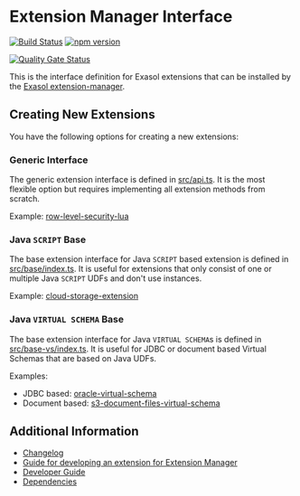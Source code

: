 # Extension Manager Interface

[![Build Status](https://github.com/exasol/extension-manager-interface/actions/workflows/ci-build.yml/badge.svg)](https://github.com/exasol/extension-manager-interface/actions/workflows/ci-build.yml)
[![npm version](https://badge.fury.io/js/@exasol%2Fextension-manager-interface.svg)](https://badge.fury.io/js/@exasol%2Fextension-manager-interface)

[![Quality Gate Status](https://sonarcloud.io/api/project_badges/measure?project=%40exasol%2Fextension-manager-interface&metric=alert_status)](https://sonarcloud.io/summary/new_code?id=%40exasol%2Fextension-manager-interface)

This is the interface definition for Exasol extensions that can be installed by the [Exasol extension-manager](https://github.com/exasol/extension-manager/).

## Creating New Extensions

You have the following options for creating a new extensions:

### Generic Interface

The generic extension interface is defined in [src/api.ts](src/api.ts). It is the most flexible option but requires implementing all extension methods from scratch.

Example: [row-level-security-lua](https://github.com/exasol/row-level-security-lua/blob/main/extension/src/extension.ts)

### Java `SCRIPT` Base 

The base extension interface for Java `SCRIPT` based extension is defined in [src/base/index.ts](src/base/index.ts). It is useful for extensions that only consist of one or multiple Java `SCRIPT` UDFs and don't use instances.

Example: [cloud-storage-extension](https://github.com/exasol/cloud-storage-extension/blob/main/extension/src/extension.ts)

### Java `VIRTUAL SCHEMA` Base

The base extension interface for Java `VIRTUAL SCHEMA`s is defined in [src/base-vs/index.ts](src/base-vs/index.ts). It is useful for JDBC or document based Virtual Schemas that are based on Java UDFs.

Examples:
* JDBC based: [oracle-virtual-schema](https://github.com/exasol/oracle-virtual-schema/blob/main/extension/src/extension.ts)
* Document based: [s3-document-files-virtual-schema](https://github.com/exasol/s3-document-files-virtual-schema/blob/main/extension/src/extension.ts)

## Additional Information

* [Changelog](doc/changes/changelog.md)
* [Guide for developing an extension for Extension Manager](https://github.com/exasol/extension-manager/blob/main/doc/extension_developer_guide.md)
* [Developer Guide](doc/developer_guide/developer_guide.md)
* [Dependencies](dependencies.md)
